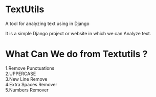 # TextUtils
A tool for analyzing text using in Django

It is a simple Django project or website in which we can Analyze text.

<h1>What Can We do from Textutils ?</h1>
1.Remove Punctuations<br>
2.UPPERCASE<br>
3.New Line Remove<br>
4.Extra Spaces Remover<br>
5.Numbers Remover
